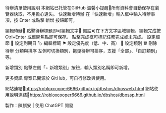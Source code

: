 待辦清單使用說明
本網站已托管在GitHub
溫馨小提醒🔔所有資料會自動保存在瀏覽器快取，不用擔心遺失。
快速新增待辦
在「快速新增」輸入框中輸入待辦事項，按 Enter 或點擊 新增 按鈕即可。

編輯待辦📝
點擊待辦標題即可編輯文字📑
備註可在下方文字區域編輯，編輯完成按 Ctrl+Enter 或離開焦點即可保存。
點擊完成框可標記任務完成或未完成。
設定細節
📅 設定到期日
🏷️ 編輯標籤
⚑ 設定優先度（低、中、高）
📂 設定類別
🗑️ 刪除待辦
分類與排序
左側可切換類別，拖曳待辦可排序，支援「全部」、「自訂類別」等。

新增類別
點擊左側「+ 新增類別」按鈕，輸入類別名稱即可新增。

更多資訊
專案已開源於 GitHub，可自行修改與使用。

網站連結🔗https://robloxcooper6666.github.io/dbshos/dbosweb.html
網站使用說明連結🔗https://robloxcooper6666.github.io/dbshos/dbossp.html

製作：陳麒安 | 使用 ChatGPT 開發

